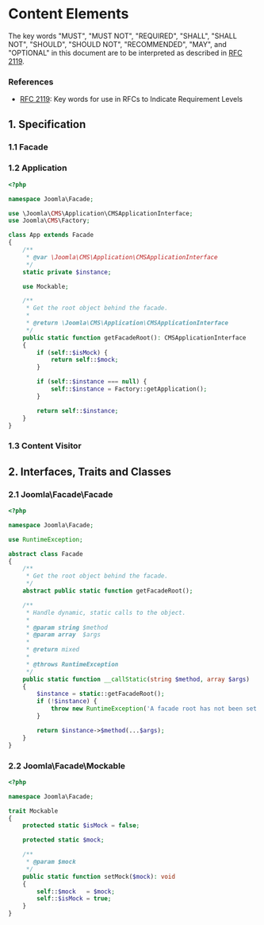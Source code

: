 # Content Elements


The key words "MUST", "MUST NOT", "REQUIRED", "SHALL", "SHALL NOT", "SHOULD",
"SHOULD NOT", "RECOMMENDED", "MAY", and "OPTIONAL" in this document are to be
interpreted as described in [RFC 2119][].

[RFC 2119]: http://tools.ietf.org/html/rfc2119

### References

- [RFC 2119][]: Key words for use in RFCs to Indicate Requirement Levels

## 1. Specification

### 1.1 Facade

### 1.2 Application

```php
<?php

namespace Joomla\Facade;

use \Joomla\CMS\Application\CMSApplicationInterface;
use Joomla\CMS\Factory;

class App extends Facade
{
    /**
     * @var \Joomla\CMS\Application\CMSApplicationInterface
     */
    static private $instance;

    use Mockable;

    /**
     * Get the root object behind the facade.
     *
     * @return \Joomla\CMS\Application\CMSApplicationInterface
     */
    public static function getFacadeRoot(): CMSApplicationInterface
    {
        if (self::$isMock) {
            return self::$mock;
        }

        if (self::$instance === null) {
            self::$instance = Factory::getApplication();
        }

        return self::$instance;
    }
}
```

### 1.3 Content Visitor

## 2. Interfaces, Traits and Classes

### 2.1 Joomla\Facade\Facade

```php
<?php

namespace Joomla\Facade;

use RuntimeException;

abstract class Facade
{
    /**
     * Get the root object behind the facade.
     */
    abstract public static function getFacadeRoot();

    /**
     * Handle dynamic, static calls to the object.
     *
     * @param string $method
     * @param array  $args
     *
     * @return mixed
     *
     * @throws RuntimeException
     */
    public static function __callStatic(string $method, array $args)
    {
        $instance = static::getFacadeRoot();
        if (!$instance) {
            throw new RuntimeException('A facade root has not been set.');
        }

        return $instance->$method(...$args);
    }
}
```

### 2.2 Joomla\Facade\Mockable

```php
<?php

namespace Joomla\Facade;

trait Mockable
{
    protected static $isMock = false;

    protected static $mock;

    /**
     * @param $mock
     */
    public static function setMock($mock): void
    {
        self::$mock   = $mock;
        self::$isMock = true;
    }
}
```
